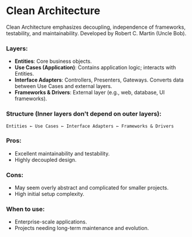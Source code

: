 
# Clean Architecture

Clean Architecture emphasizes decoupling, independence of frameworks, testability, and maintainability. Developed by Robert C. Martin (Uncle Bob).

### Layers:

- **Entities**: Core business objects.
- **Use Cases (Application)**: Contains application logic; interacts with Entities.
- **Interface Adapters**: Controllers, Presenters, Gateways. Converts data between Use Cases and external layers.
- **Frameworks & Drivers**: External layer (e.g., web, database, UI frameworks).

### Structure (Inner layers don't depend on outer layers):

```
Entities ← Use Cases ← Interface Adapters ← Frameworks & Drivers
```

### Pros:

- Excellent maintainability and testability.
- Highly decoupled design.

### Cons:

- May seem overly abstract and complicated for smaller projects.
- High initial setup complexity.

### When to use:

- Enterprise-scale applications.
- Projects needing long-term maintenance and evolution.